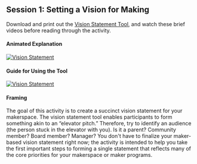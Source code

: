 ## Session 1: Setting a Vision for Making 

Download and print out the [Vision Statement Tool](makingandlearning/modules/tools/Vision-Statement-Tool.pdf), and watch these brief videos before reading through the activity. 

#### Animated Explanation
[![Vision Statement](https://img.youtube.com/vi/SOtxD7JbDTs/0.jpg)](https://www.youtube.com/watch?v=SOtxD7JbDTs "Vision Statement")

#### Guide for Using the Tool
[![Vision Statement](https://img.youtube.com/vi/Le69uI55abc/0.jpg)](https://www.youtube.com/watch?v=Le69uI55abc "Vision Statement")

#### Framing

The goal of this activity is to create a succinct vision statement for your makerspace. The vision statement tool enables participants to form something akin to an “elevator pitch.” Therefore, try to identify an audience (the person stuck in the elevator with you). Is it a parent? Community member? Board member? Manager? You don't have to finalize your maker-based vision statement right now; the activity is intended to help you take the first important steps to forming a single statement that reflects many of the core priorities for your makerspace or maker programs.  
